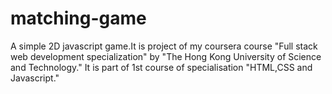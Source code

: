 # matching-game
A simple 2D javascript game.It is project of my coursera course "Full stack web development specialization" by "The Hong Kong University of Science and Technology."  It is part of 1st course of specialisation "HTML,CSS and Javascript."
